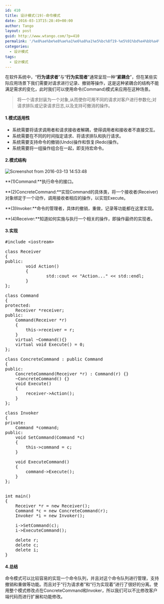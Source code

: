 ```yaml
---
id: 410
title: 设计模式(19)-命令模式
date: 2016-03-13T15:28:49+00:00
author: Tango
layout: post
guid: http://www.wtango.com/?p=410
permalink: '/%e8%ae%be%e8%ae%a1%e6%a8%a1%e5%bc%8f19-%e5%91%bd%e4%bb%a4%e6%a8%a1%e5%bc%8f/'
categories:
  - 设计模式
tags:
  - 设计模式
---
```

在软件系统中，“**行为请求者**”与“**行为实现者**”通常呈现一种“**紧耦合**”，但在某些实际应用场景下我们需要对请求进行记录、撤销等操作，这是这种紧耦合的结构不能满足需求的变化，此时我们可以使用命令(Command)模式来应用在这种场景。

<!--more-->

> 将一个请求封装为一个对象,从而使你可用不同的请求对客户进行参数化;对请求排队或记录请求日志,以及支持可撤消的操作。

#### 1.模式适用性

  * 系统需要将请求调用者和请求接收者解耦，使得调用者和接收者不直接交互。
  * 系统需要在不同的时间指定请求、将请求排队和执行请求。
  * 系统需要支持命令的撤销(Undo)操作和恢复(Redo)操作。
  * 系统需要将一组操作组合在一起，即支持宏命令。

#### 2.模式结构

<img class="aligncenter size-full wp-image-414" src="../wp-content/uploads/2016/03/Screenshot-from-2016-03-13-145348.png" alt="Screenshot from 2016-03-13 14:53:48" width="732" height="511" srcset="../wp-content/uploads/2016/03/Screenshot-from-2016-03-13-145348.png 732w, ../wp-content/uploads/2016/03/Screenshot-from-2016-03-13-145348-300x209.png 300w" sizes="(max-width: 732px) 100vw, 732px" />

**(1)Command:**执行命令的接口。

**(2)ConcreteCommand:**实现Command的具体类，将一个接收者(Receiver)对象绑定于一个动作，调用接收者相应的操作，以实现Execute。

**(3)Invoker:**命令的管理者，具体的撤销，重做，记录等功能都在这里实现。

**(4)Receiver:**知道如何实施与执行一个相关的操作，即操作最终的实现者。

#### 3.实现

<pre class="brush: cpp; title: ; notranslate" title="">#include &lt;iostream&gt;

class Receiver
{
public:
        void Action()
        {
                std::cout &lt;&lt; "Action..." &lt;&lt; std::endl;
        }
};

class Command
{
protected:
	Receiver *receiver;
public:
	Command(Receiver *r)
	{
		this-&gt;receiver = r;
	}
	virtual ~Command(){}
	virtual void Execute() = 0;
};

class ConcreteCommand : public Command
{
public:
	ConcreteCommand(Receiver *r) : Command(r) {}
	~ConcreteCommand() {}
	void Execute() 
	{
		receiver-&gt;Action();
	}
};

class Invoker
{
private:
	Command *command;
public:
	void SetCommand(Command *c)
	{
		this-&gt;command = c;
	}

	void ExecuteCommand()
	{
		command-&gt;Execute();
	}
};


int main()
{
	Receiver *r = new Receiver();
	Command *c = new ConcreteCommand(r);
	Invoker *i = new Invoker();

	i-&gt;SetCommand(c);
	i-&gt;ExecuteCommand();

	delete r;
	delete c;
	delete i;
}
</pre>

#### 4.总结

命令模式可以比较容易的实现一个命令队列，并且对这个命令队列进行管理，支持撤销和重做等功能。而且对于“行为请求者”和“行为实现着”进行了很好的分离。使用整个模式修改点在ConcreteCommand和Invoker，所以我们可以不比修改客户端代码而进行扩展和功能修改。